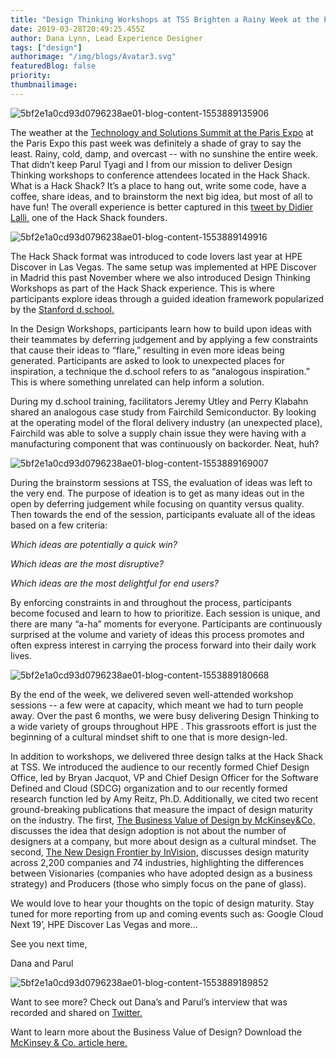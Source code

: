 ```yaml
---
title: "Design Thinking Workshops at TSS Brighten a Rainy Week at the Paris Expo"
date: 2019-03-28T20:49:25.455Z
author: Dana Lynn, Lead Experience Designer 
tags: ["design"]
authorimage: "/img/blogs/Avatar3.svg"
featuredBlog: false
priority:
thumbnailimage:
---
```

![5bf2e1a0cd93d0796238ae01-blog-content-1553889135906](https://hpe-developer-portal.s3.amazonaws.com/uploads/media/2019/3/dana-paris-from-chris-1553889135905.jpg)

The weather at the [Technology and Solutions Summit at the Paris Expo](http://h41382.www4.hpe.com/tss/)  at the Paris Expo this past week was definitely a shade of gray to say the least. Rainy, cold, damp, and overcast -- with no sunshine the entire week. That didn’t keep Parul Tyagi and I from our mission to deliver Design Thinking workshops to conference attendees located in the Hack Shack. What is a Hack Shack? It’s a place to hang out, write some code, have a coffee, share ideas, and to brainstorm the next big idea, but most of all to have fun! The overall experience is better captured in this [tweet by Didier Lalli,](http://twitter.com/SBUCloud/status/1106149221701468166/video/1) one of the Hack Shack founders.

![5bf2e1a0cd93d0796238ae01-blog-content-1553889149916](https://hpe-developer-portal.s3.amazonaws.com/uploads/media/2019/3/dana-hack-shack-from-chris-1553889149915.jpg)

The Hack Shack format was introduced to code lovers last year at HPE Discover in Las Vegas. The same setup was implemented at HPE Discover in Madrid this past November where we also introduced Design Thinking Workshops as part of the Hack Shack experience. This is where participants explore ideas through a guided ideation framework popularized by the [Stanford d.school.](http://dschool.stanford.edu/)

In the Design Workshops, participants learn how to build upon ideas with their teammates by deferring judgement and by applying a few constraints that cause their ideas to “flare,” resulting in even more ideas being generated. Participants are asked to look to unexpected places for inspiration, a technique the d.school refers to as “analogous inspiration.” This is where something unrelated can help inform a solution. 

During my d.school training, facilitators Jeremy Utley and Perry Klabahn shared an analogous case study from Fairchild Semiconductor. By looking at the operating model of the floral delivery industry (an unexpected place), Fairchild was able to solve a supply chain issue they were having with a manufacturing component that was continuously on backorder. Neat, huh? 


![5bf2e1a0cd93d0796238ae01-blog-content-1553889169007](https://hpe-developer-portal.s3.amazonaws.com/uploads/media/2019/3/dana-accessory-table-from-chris-1553889169006.jpg)

During the brainstorm sessions at TSS, the evaluation of ideas was left to the very end. The purpose of ideation is to get as many ideas out in the open by deferring judgement while focusing on quantity versus quality. Then towards the end of the session, participants evaluate all of the ideas based on a few criteria: 

*Which ideas are potentially a quick win?*

*Which ideas are the most disruptive?*

*Which ideas are the most delightful for end users?*

By enforcing constraints in and throughout the process, participants become focused and learn to how to prioritize. Each session is unique, and there are many “a-ha” moments for everyone. Participants are continuously surprised at the volume and variety of ideas this process promotes and often express interest in carrying the process forward into their daily work lives. 



![5bf2e1a0cd93d0796238ae01-blog-content-1553889180668](https://hpe-developer-portal.s3.amazonaws.com/uploads/media/2019/3/dana-blond-woman-from-chris-1553889180664.jpg)

By the end of the week, we delivered seven well-attended workshop sessions  -- a few were at capacity, which meant we had to turn people away. Over the past 6 months, we were busy delivering Design Thinking to a wide variety of groups throughout HPE . This grassroots effort is just the beginning of a cultural mindset shift to one that is more design-led.
 
In addition to workshops, we delivered three design talks at the Hack Shack at TSS. We introduced the audience to our recently formed Chief Design Office, led by Bryan Jacquot, VP and Chief Design Officer for the Software Defined and Cloud (SDCG) organization and to our recently formed research function led by Amy Reitz, Ph.D. Additionally, we cited two recent ground-breaking publications that measure the impact of design maturity on the industry. The first, [The Business Value of Design by McKinsey&Co,](http://www.mckinsey.com/business-functions/mckinsey-design/our-insights/the-business-value-of-design) discusses the idea that design adoption is not about the number of designers at a company, but more about design as a cultural mindset. The second, [The New Design Frontier by InVision,](http://www.invisionapp.com/design-better/design-maturity-model/) discusses design maturity across 2,200 companies and 74 industries, highlighting the differences between Visionaries (companies who have adopted design as a business strategy) and Producers (those who simply focus on the pane of glass). 

We would love to hear your thoughts on the topic of design maturity. Stay tuned for more reporting from up and coming events such as: Google Cloud Next 19’, HPE Discover Las Vegas and more… 

See you next time, 

Dana and Parul





![5bf2e1a0cd93d0796238ae01-blog-content-1553889189852](https://hpe-developer-portal.s3.amazonaws.com/uploads/media/2019/3/dana-and-parul-from-chris-1553889189849.jpg)

Want to see more? Check out Dana’s and Parul’s interview that was recorded and shared on [Twitter.](http://twitter.com/SBUCloud/status/1105771231008247809)

Want to learn more about the Business Value of Design? Download the [McKinsey & Co. article here.](https://www.mckinsey.com/~/media/McKinsey/Business%20Functions/McKinsey%20Design/Our%20insights/The%20business%20value%20of%20design/The-business-value-of-design-vF.ashx )
